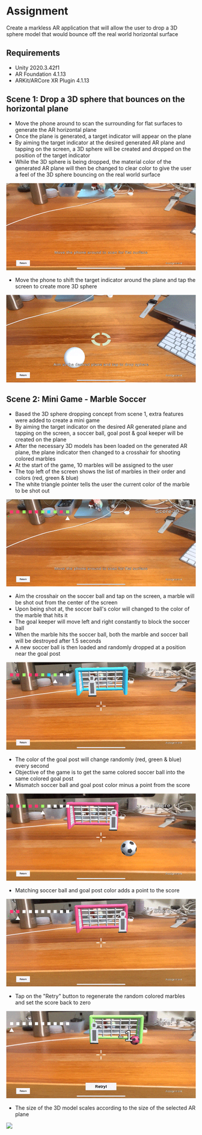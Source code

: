 # Assignment

Create a markless AR application that will allow the user to drop a 3D sphere model that would bounce off the real world horizontal surface

## Requirements
 - Unity 2020.3.42f1
 - AR Foundation 4.1.13
 - ARKit/ARCore XR Plugin 4.1.13

## Scene 1: Drop a 3D sphere that bounces on the horizontal plane 
 - Move the phone around to scan the surrounding for flat surfaces to generate the AR horizontal plane
 - Once the plane is generated, a target indicator will appear on the plane
 - By aiming the target indicator at the desired generated AR plane and tapping on the screen, a 3D sphere will be created and dropped on the position of the target indicator
 - While the 3D sphere is being dropped, the material color of the generated AR plane will then be changed to clear color to give the user a feel of the 3D sphere bouncing on the real world surface
 
![](https://github.com/zettw/Assignment-ER/blob/main/Media/1.GIF)

 - Move the phone to shift the target indicator around the plane and tap the screen to create more 3D sphere
 
 ![](https://github.com/zettw/Assignment-ER/blob/main/Media/7.GIF)

## Scene 2: Mini Game - Marble Soccer
 - Based the 3D sphere dropping concept from scene 1, extra features were added to create a mini game 
 - By aiming the target indicator on the desired AR generated plane and tapping on the screen, a soccer ball, goal post & goal keeper will be created on the plane
 - After the necessary 3D models has been loaded on the generated AR plane, the plane indicator then changed to a crosshair for shooting colored marbles
 - At the start of the game, 10 marbles will be assigned to the user
 - The top left of the screen shows the list of marbles in their order and colors (red, green & blue)
 - The white triangle pointer tells the user the current color of the marble to be shot out
 
![](https://github.com/zettw/Assignment-ER/blob/main/Media/2.GIF)

 - Aim the crosshair on the soccer ball and tap on the screen, a marble will be shot out from the center of the screen
 - Upon being shot at, the soccer ball's color will changed to the color of the marble that hits it
  - The goal keeper will move left and right constantly to block the soccer ball
  - When the marble hits the soccer ball, both the marble and soccer ball will be destroyed after 1.5 seconds 
  - A new soccer ball is then loaded and randomly dropped at a position near the goal post
  
![](https://github.com/zettw/Assignment-ER/blob/main/Media/3.GIF)

 - The color of the goal post will change randomly (red, green & blue) every second
 - Objective of the game is to get the same colored soccer ball into the same colored goal post 
 - Mismatch soccer ball and goal post color minus a point from the score
 
![](https://github.com/zettw/Assignment-ER/blob/main/Media/4.GIF)

 - Matching soccer ball and goal post color adds a point to the score
 
![](https://github.com/zettw/Assignment-ER/blob/main/Media/5.GIF)

 - Tap on the "Retry" button to regenerate the random colored marbles and set the score back to zero
 
![](https://github.com/zettw/Assignment-ER/blob/main/Media/6.GIF)

 - The size of the 3D model scales according to the size of the selected AR plane
 
 ![](https://github.com/zettw/Assignment-ER/blob/main/Media/8.GIF)




